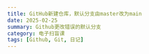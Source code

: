 ```yaml
---
title: GitHub新建仓库，默认分支由master改为main
date: 2025-02-25
summary: Github更改错误的默认分支
category: 电子扫盲课
tags: [Github, Git, 日记]
---
```

